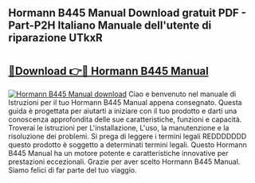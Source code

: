 ## Hormann B445 Manual Download gratuit PDF - Part-P2H Italiano Manuale dell'utente di riparazione UTkxR

# <h2><a href="http://dfgi6v.blite.top/?on=Hormann+B445+Manual">🔗Download 👉🔴 Hormann B445 Manual</a></h2>

[![Hormann B445 Manual download](https://i.imgur.com/lujVjoI.png)](http://dfgi6v.blite.top/?on=Hormann+B445+Manual)
Ciao e benvenuto nel manuale di Istruzioni per il tuo Hormann B445 Manual appena consegnato. Questa guida è progettata per aiutarti a iniziare con il tuo prodotto e darti una conoscenza approfondita delle sue caratteristiche, funzioni e capacità. Troverai le istruzioni per L'installazione, L'uso, la manutenzione e la risoluzione dei problemi. Si prega di leggere i termini legali REDDDDDDD questo prodotto è soggetto a determinati termini legali. Questo Hormann B445 Manual ha un motore potente e caratteristiche innovative per prestazioni eccezionali. Grazie per aver scelto Hormann B445 Manual. Siamo felici di far parte del tuo viaggio.
